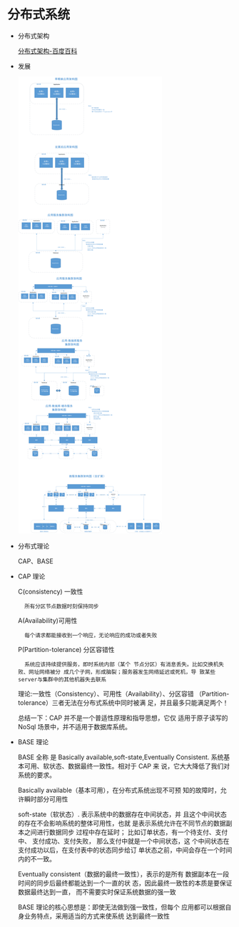 # 分布式系统

- 分布式架构

  [分布式架构-百度百科](https://baike.baidu.com/item/分布式架构/9618693)

- 发展

  ![系统架构进化图](../Picture/%E7%B3%BB%E7%BB%9F%E6%9E%B6%E6%9E%84%E5%8F%91%E5%B1%95%E5%9B%BE.png)

- 分布式理论

  CAP、BASE

- CAP 理论

  C(consistency) 一致性

        所有分区节点数据时刻保持同步

  A(Availability)可用性

        每个请求都能接收到一个响应，无论响应的成功或者失败

  P(Partition-tolerance) 分区容错性

        系统应该持续提供服务，即时系统内部（某个 节点分区）有消息丢失。比如交换机失败、网址网络被分 成几个子网，形成脑裂；服务器发生网络延迟或死机，导 致某些server与集群中的其他机器失去联系

  理论:一致性（Consistency）、可用性（Availability）、分区容错 （Partition-tolerance）三者无法在分布式系统中同时被满 足，并且最多只能满足两个！

  总结一下：CAP 并不是一个普适性原理和指导思想，它仅 适用于原子读写的 NoSql 场景中，并不适用于数据库系统。

- BASE 理论

  BASE 全称 是 Basically available,soft-state,Eventually Consistent. 系统基本可用、软状态、数据最终一致性。相对于 CAP 来 说，它大大降低了我们对系统的要求。

  Basically available（基本可用），在分布式系统出现不可预 知的故障时，允许瞬时部分可用性

  soft-state（软状态）. 表示系统中的数据存在中间状态，并 且这个中间状态的存在不会影响系统的整体可用性，也就 是表示系统允许在不同节点的数据副本之间进行数据同步 过程中存在延时； 比如订单状态，有一个待支付、支付中、 支付成功、支付失败， 那么支付中就是一个中间状态，这 个中间状态在支付成功以后，在支付表中的状态同步给订 单状态之前，中间会存在一个时间内的不一致。

  Eventually consistent（数据的最终一致性），表示的是所有 数据副本在一段时间的同步后最终都能达到一个一直的状 态，因此最终一致性的本质是要保证数据最终达到一直， 而不需要实时保证系统数据的强一致

  BASE 理论的核心思想是：即使无法做到强一致性，但每个 应用都可以根据自身业务特点，采用适当的方式来使系统 达到最终一致性
